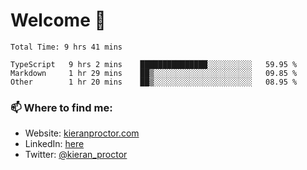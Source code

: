 # Welcome 🦘

<!--START_SECTION:waka-->

```text
Total Time: 9 hrs 41 mins

TypeScript   9 hrs 2 mins    ███████████████░░░░░░░░░░   59.95 %
Markdown     1 hr 29 mins    ██▒░░░░░░░░░░░░░░░░░░░░░░   09.85 %
Other        1 hr 20 mins    ██▒░░░░░░░░░░░░░░░░░░░░░░   08.95 %
```

<!--END_SECTION:waka-->

### 📫 Where to find me:

-   Website: [kieranproctor.com](https://kieranproctor.com/)
-   LinkedIn: [here](https://www.linkedin.com/in/kieran-proctor-086b5a159/)
-   Twitter: [@kieran_proctor](https://twitter.com/kieran_proctor)
